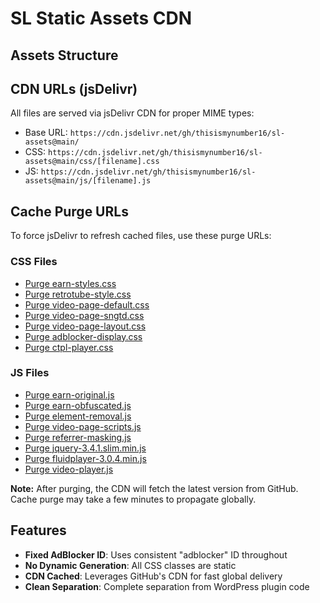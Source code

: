 # SL Static Assets CDN

## Assets Structure

## CDN URLs (jsDelivr)

All files are served via jsDelivr CDN for proper MIME types:

- Base URL: `https://cdn.jsdelivr.net/gh/thisismynumber16/sl-assets@main/`
- CSS: `https://cdn.jsdelivr.net/gh/thisismynumber16/sl-assets@main/css/[filename].css`
- JS: `https://cdn.jsdelivr.net/gh/thisismynumber16/sl-assets@main/js/[filename].js`

## Cache Purge URLs

To force jsDelivr to refresh cached files, use these purge URLs:

### CSS Files
- [Purge earn-styles.css](https://purge.jsdelivr.net/gh/thisismynumber16/sl-assets@main/css/earn-styles.css)
- [Purge retrotube-style.css](https://purge.jsdelivr.net/gh/thisismynumber16/sl-assets@main/css/retrotube-style.css)
- [Purge video-page-default.css](https://purge.jsdelivr.net/gh/thisismynumber16/sl-assets@main/css/video-page-default.css)
- [Purge video-page-sngtd.css](https://purge.jsdelivr.net/gh/thisismynumber16/sl-assets@main/css/video-page-sngtd.css)
- [Purge video-page-layout.css](https://purge.jsdelivr.net/gh/thisismynumber16/sl-assets@main/css/video-page-layout.css)
- [Purge adblocker-display.css](https://purge.jsdelivr.net/gh/thisismynumber16/sl-assets@main/css/adblocker-display.css)
- [Purge ctpl-player.css](https://purge.jsdelivr.net/gh/thisismynumber16/sl-assets@main/css/ctpl-player.css)

### JS Files
- [Purge earn-original.js](https://purge.jsdelivr.net/gh/thisismynumber16/sl-assets@main/js/earn-original.js)
- [Purge earn-obfuscated.js](https://purge.jsdelivr.net/gh/thisismynumber16/sl-assets@main/js/earn-obfuscated.js)
- [Purge element-removal.js](https://purge.jsdelivr.net/gh/thisismynumber16/sl-assets@main/js/element-removal.js)
- [Purge video-page-scripts.js](https://purge.jsdelivr.net/gh/thisismynumber16/sl-assets@main/js/video-page-scripts.js)
- [Purge referrer-masking.js](https://purge.jsdelivr.net/gh/thisismynumber16/sl-assets@main/js/referrer-masking.js)
- [Purge jquery-3.4.1.slim.min.js](https://purge.jsdelivr.net/gh/thisismynumber16/sl-assets@main/js/jquery-3.4.1.slim.min.js)
- [Purge fluidplayer-3.0.4.min.js](https://purge.jsdelivr.net/gh/thisismynumber16/sl-assets@main/js/fluidplayer-3.0.4.min.js)
- [Purge video-player.js](https://purge.jsdelivr.net/gh/thisismynumber16/sl-assets@main/js/video-player.js)

**Note:** After purging, the CDN will fetch the latest version from GitHub. Cache purge may take a few minutes to propagate globally.

## Features

- **Fixed AdBlocker ID**: Uses consistent "adblocker" ID throughout
- **No Dynamic Generation**: All CSS classes are static
- **CDN Cached**: Leverages GitHub's CDN for fast global delivery
- **Clean Separation**: Complete separation from WordPress plugin code
